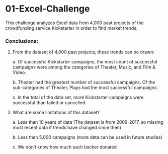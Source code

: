 # 01-Excel-Challenge

This challenge analyzes Excel data from 4,000 past projects of the crowdfunding service Kickstarter in order to find market trends.


### Conclusions:  
1.	From the dataset of 4,000 past projects, these trends can be drawn:

    a.	Of successful Kickstarter campaigns, the most count of successful campaigns were among the categories of Theater, Music, and Film         & Video.  
    
    b.	Theater had the greatest number of successful campaigns.  Of the sub-categories of Theater, Plays had the most successful                 campaigns.  
    
    c.	In the total of the data set, more Kickstarter campaigns were successful than failed or cancelled.   
    
2.	What are some limitations of this dataset?  

    a.	Less than 10 years of data (The dataset is from 2009-2017, so missing most recent data if trends have changed since then)  
    
    b.	Less than 5,000 campaigns (more data can be used in future studies)  
    
    c.	We don’t know how much each backer donated

